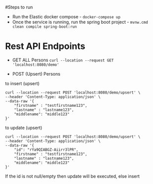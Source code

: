 #Steps to run

- Run the Elastic docker compose - ``docker-compose up``
- Once the service is running, run the spring boot project - 
  `mvnw.cmd clean compile spring-boot:run`
  

# Rest API Endpoints
- GET ALL Persons
`curl --location --request GET 'localhost:8080/demo'`
  
- POST (Upsert) Persons

to insert (upsert)
````aidl
curl --location --request POST 'localhost:8080/demo/upsert' \
--header 'Content-Type: application/json' \
--data-raw '{
    "firstname" : "testfirstname123",
    "lastname" : "lastname123",
    "middlename": "middle123"
}'
````

to update (upsert)
```aidl
curl --location --request POST 'localhost:8080/demo/upsert' \
--header 'Content-Type: application/json' \
--data-raw '{
    "id": "rYa9QIABGZ-Aiirr3lPR",
    "firstname" : "testfirstname123",
    "lastname" : "lastname123",
    "middlename": "middle123"
}'
```

If the id is not null/empty then update will be executed, else insert